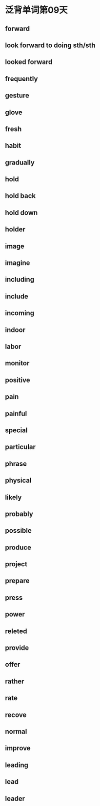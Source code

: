 # 泛背单词第09天

## forward

## look forward to doing sth/sth

## looked forward

## frequently

## gesture

## glove

## fresh

## habit

## gradually

## hold

## hold back

## hold down

## holder

## image

## imagine

## including

## include

## incoming

## indoor

## labor

## monitor

## positive

## pain

## painful

## special

## particular

## phrase

## physical

## likely

## probably

## possible

## produce

## project

## prepare

## press

## power

## releted

## provide

## offer

## rather

## rate

## recove

## normal

## improve

## leading

## lead

## leader





